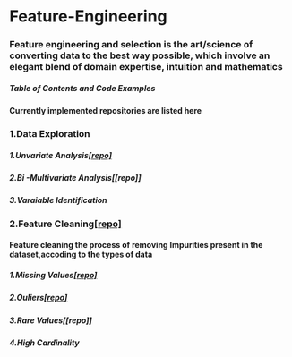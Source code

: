 # Feature-Engineering
### Feature engineering and selection is the art/science of converting data to the best way possible, which involve an elegant blend of domain expertise, intuition and mathematics


##### Table of Contents and Code Examples
#### Currently implemented repositories are listed here

### 1.Data Exploration
##### 1.Unvariate Analysis[[repo]](https://github.com/SandhiyaKumar-18/Univariate-Analysis-Bar-chart)
##### 2.Bi -Multivariate Analysis[[repo]]
##### 3.Varaiable Identification

### 2.Feature Cleaning[[repo]](https://github.com/SandhiyaKumar-18/Feature-Cleaning)
#### Feature cleaning the process of removing Impurities present in the dataset,accoding to the types of data

##### 1.Missing Values[[repo]](https://github.com/SandhiyaKumar-18/Feature-Cleaning)
##### 2.Ouliers[[repo]](https://github.com/SandhiyaKumar-18/Feature-Cleaning)
##### 3.Rare Values[[repo]]
##### 4.High Cardinality
















